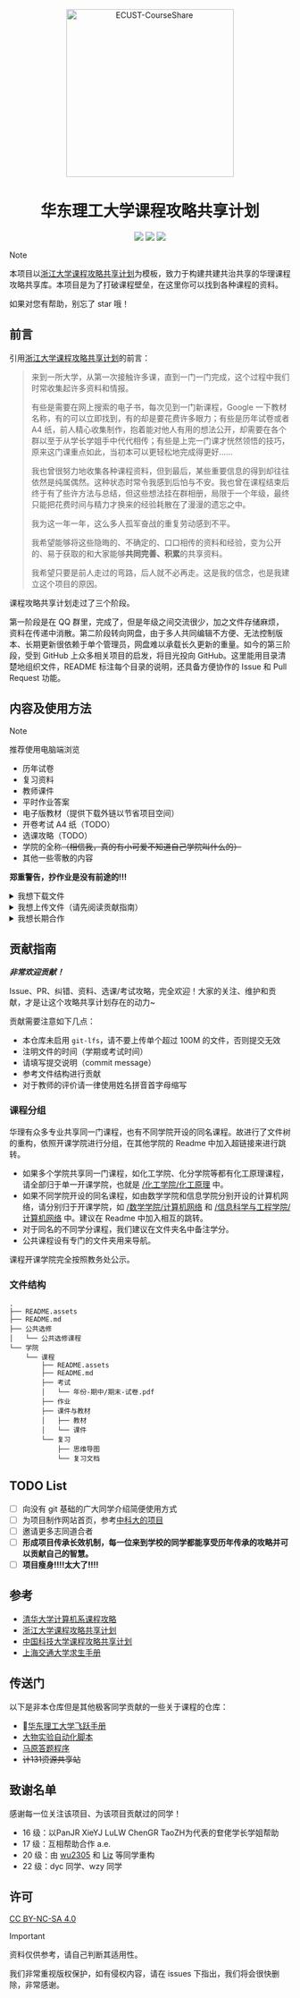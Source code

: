 <div align="center">
  <img src="readme.assets/logo.png" width="300px" alt="ECUST-CourseShare">
  <h1>华东理工大学课程攻略共享计划</h1>
  <img src="https://img.shields.io/github/stars/tianyilt/ecust-CourseShare?style=flat">
  <img src="https://img.shields.io/github/contributors/tianyilt/ecust-CourseShare">
  <img src="https://img.shields.io/github/repo-size/tianyilt/ecust-CourseShare">
</div>


> [!NOTE]
>
> 本项目以[浙江大学课程攻略共享计划](https://github.com/QSCTech/zju-icicles)为模板，致力于构建共建共治共享的华理课程攻略共享库。本项目是为了打破课程壁垒，在这里你可以找到各种课程的资料。
>
> 如果对您有帮助，别忘了 star 哦！

## 前言
引用[浙江大学课程攻略共享计划](https://github.com/QSCTech/zju-icicles)的前言：

> 来到一所大学，从第一次接触许多课，直到一门一门完成，这个过程中我们时常收集起许多资料和情报。
>
> 有些是需要在网上搜索的电子书，每次见到一门新课程，Google 一下教材名称，有的可以立即找到，有的却是要花费许多眼力；有些是历年试卷或者 A4 纸，前人精心收集制作，抱着能对他人有用的想法公开，却需要在各个群以至于从学长学姐手中代代相传；有些是上完一门课才恍然领悟的技巧，原来这门课重点如此，当初本可以更轻松地完成得更好……
>
> 我也曾很努力地收集各种课程资料，但到最后，某些重要信息的得到却往往依然是纯属偶然。这种状态时常令我感到后怕与不安。我也曾在课程结束后终于有了些许方法与总结，但这些想法挂在群相册，局限于一个年级，最终只能把花费时间与精力才换来的经验耗散在了漫漫的遗忘之中。
>
> 我为这一年一年，这么多人孤军奋战的重复劳动感到不平。
>
> 我希望能够将这些隐晦的、不确定的、口口相传的资料和经验，变为公开的、易于获取的和大家能够**共同完善、积累**的共享资料。
>
> 我希望只要是前人走过的弯路，后人就不必再走。这是我的信念，也是我建立这个项目的原因。

课程攻略共享计划走过了三个阶段。

第一阶段是在 QQ 群里，完成了，但是年级之间交流很少，加之文件存储麻烦，资料在传递中消散。第二阶段转向网盘，由于多人共同编辑不方便、无法控制版本、长期更新很依赖于单个管理员，网盘难以承载长久更新的重量。如今的第三阶段，受到 GitHub 上众多相关项目的启发，将目光投向 GitHub。这里能用目录清楚地组织文件，README 标注每个目录的说明，还具备方便协作的 Issue 和 Pull Request 功能。

## 内容及使用方法
> [!NOTE]
>
> 推荐使用电脑端浏览

- 历年试卷
- 复习资料
- 教师课件
- 平时作业答案
- 电子版教材（提供下载外链以节省项目空间）
- 开卷考试 A4 纸（TODO）
- 选课攻略（TODO）
- 学院的全称~~（相信我，真的有小可爱不知道自己学院叫什么的）~~
- 其他一些零散的内容
  

**郑重警告，抄作业是没有前途的!!!**

<details>
    <summary>我想下载文件</summary>
    <ul>
        <li>若要下载单文件，点击文件链接，再点击 Download 即可</li>
        <li>若要下载单个文件夹，复制该文件夹的网址，粘贴入 <a href="https://downgit.github.io/#/home">DownGit</a> 中，选择 Download 即可</li>
        <li>安装 <a href="https://microsoftedge.microsoft.com/addons/detail/gitzip-for-github/nlgkiabjnbdndgblhcaobimbpifcdkjj">GitZip 插件</a>选择多个文件下载</li>
        <li>Alist 镜像：
        <ul>
            <li>
            <a href="https://alist.xn--rhqr3ykwbm05aegjqxb.com/">公网</a>（<a href="https://github.com/wu2305">wu2305</a>提供（2023年9月19日更新））
            </li>
            <li>
            <a href="http://alist.ecustvr.top/">公网</a>（由VR俱乐部提供）
            </li>
            <li>
            <a href="http://s.ecustvr.top/">校内</a>（由VR俱乐部提供）
            </li>
        </ul>
        </li>
        <li>腾讯云CNB镜像：<a href="https://cnb.cool/ecustcic/ecust-CourseShare">https://cnb.cool/ecustcic/ecust-CourseShare</a></li>
        <li>Gitcode镜像（由于平台审核机制，需要<a href="https://gitcode.com/invite/link/c8dc013aafe6494a9cfd">邀请</a>查看）：<a href="https://gitcode.com/ecust/ecust-CourseShare">https://gitcode.com/ecust/ecust-CourseShare</a></li>
        <li>Git 命令行克隆到本地：
            <pre>git clone https://github.com/tianyilt/ecust-CourseShare.git --depth=1</pre>
        </li>
        <li>百度网盘：<a href="https://pan.baidu.com/s/1toHeEz0oMvN1H5lXhZrCHw?pwd=f2fm">更新于 2020.05.14 尚未更新</a></li>
    </ul>
</details>


<details>
    <summary>我想上传文件（请先阅读贡献指南）</summary>
    <p>
        Fork 这个项目，在您的仓库里的对应位置上传文件，提交后创建 Pull Request 等待合并
    </p>
    <img src="readme.assets/pr.png">
</details>
<details>
    <summary>我想长期合作</summary>
    <p>
        看到这里的人，你应该有一定的 Git 基础或者想学习 Git，你可以在<a href="https://www.liaoxuefeng.com/wiki/896043488029600">这个网站</a>学习 Git 的知识。
    </p>
    <p>
        当你了解 Git 之后，我相信你应该知道如何长期参与到我们的项目中来。我们欢迎任何人加入到这个项目中！
    </p>
</details>


## 贡献指南
***非常欢迎贡献！***

Issue、PR、纠错、资料、选课/考试攻略，完全欢迎！大家的关注、维护和贡献，才是让这个攻略共享计划存在的动力~

贡献需要注意如下几点：

- 本仓库未启用 `git-lfs`，请不要上传单个超过 100M 的文件，否则提交无效
- 注明文件的时间（学期或考试时间）
- 请填写提交说明（commit message）
- 参考文件结构进行贡献
- 对于教师的评价请一律使用姓名拼音首字母缩写

### 课程分组
华理有众多专业共享同一门课程，也有不同学院开设的同名课程。故进行了文件树的重构，依照开课学院进行分组，在其他学院的 Readme 中加入超链接来进行跳转。

- 如果多个学院共享同一门课程，如化工学院、化分学院等都有化工原理课程，请全部归于单一开课学院，也就是 [/化工学院/化工原理](/化工学院/化工原理) 中。
- 如果不同学院开设的同名课程，如由数学学院和信息学院分别开设的计算机网络，请分别归于开课学院，如 [/数学学院/计算机网络](/数学学院/计算机网络) 和 [/信息科学与工程学院/计算机网络](/信息科学与工程学院/计算机网络) 中。建议在 Readme 中加入相互的跳转。
- 对于同名的不同学分课程，我们建议在文件夹名中备注学分。
- 公共课程设有专门的文件夹用来导航。

课程开课学院完全按照教务处公示。

### 文件结构

```
.
├── README.assets
├── README.md
├── 公共选修
│   └── 公共选修课程
└── 学院
    └── 课程
        ├── README.assets
        ├── README.md
        ├── 考试
        │   └── 年份-期中/期末-试卷.pdf
        ├── 作业
        ├── 课件与教材
        │   ├── 教材
        │   └── 课件
        └── 复习
            ├── 思维导图
            └── 复习文档
```



## TODO List
- [ ] 向没有 git 基础的广大同学介绍简便使用方式
- [ ] 为项目制作网站首页，参考[中科大的项目](https://ustc-resource.github.io/USTC-Course/)
- [ ] 邀请更多志同道合者
- [ ] **形成项目传承长效机制，每一位来到学校的同学都能享受历年传承的攻略并可以贡献自己的智慧。**
- [ ] **项目瘦身!!!!太大了!!!!**

## 参考
- [清华大学计算机系课程攻略](https://github.com/PKUanonym/REKCARC-TSC-UHT)
- [浙江大学课程攻略共享计划](https://github.com/QSCTech/zju-icicles )
- [中国科技大学课程攻略共享计划](https://ustc-resource.github.io/USTC-Course/)
- [上海交通大学求生手册](https://github.com/SurviveSJTU/SurviveSJTUManual)

## 传送门
以下是非本仓库但是其他极客同学贡献的一些关于课程的仓库：
- 🌟[华东理工大学飞跃手册](https://ecust-leap.github.io/)
- [大物实验自动化脚本](https://github.com/ff6757442/experiment_kit)
- [马原答题程序](https://github.com/YifeiYang210/2020ecustMAYUAN)
- ~~计131资源共享站~~

## 致谢名单
感谢每一位关注该项目、为该项目贡献过的同学！

- 16 级：以PanJR XieYJ LuLW ChenGR TaoZH为代表的奆佬学长学姐帮助
- 17 级：互相帮助合作 a.e.
- 20 级：由 [wu2305](https://github.com/wu2305) 和 [Liz](https://github.com/Liz-Nozomi) 等同学重构
- 22 级：dyc 同学、wzy 同学

## 许可

[CC BY-NC-SA 4.0](https://creativecommons.org/licenses/by-nc-sa/4.0/deed.zh-hans)

> [!IMPORTANT]
> 
> 资料仅供参考，请自己判断其适用性。
> 
> 我们非常重视版权保护，如有侵权内容，请在 issues 下指出，我们将会很快删除，非常感谢。
